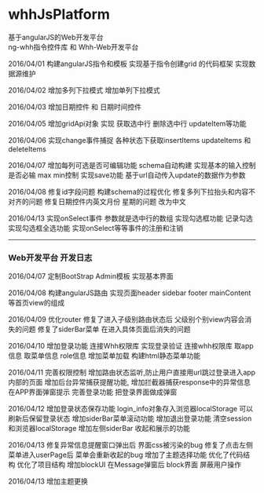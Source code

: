 # whhJsPlatform
基于angularJS的Web开发平台  
ng-whh指令控件库 和 Whh-Web开发平台


 

2016/04/01
构建angularJS指令和模板 实现基于指令创建grid 的代码框架
实现数据源维护

2016/04/02
增加多列下拉模式 增加单列下拉模式

2016/04/03
增加日期控件 和 日期时间控件

2016/04/05
增加gridApi对象 实现 获取选中行 删除选中行 updateItem等功能

2016/04/06
实现change事件捕捉 各种状态下获取insertItems updateItems 和 deleteItems

2016/04/07
增加每列可选是否可编辑功能 schema自动构建
实现基本的输入控制 是否必输 max min控制
实现save功能 基于url自动传入update的数据作为参数

2016/04/08
修复id字段问题 构建schema的过程优化
修复多列下拉抬头和内容不对齐的问题
修复日期控件内英文月份 星期的问题 改为中文

2016/04/13
实现onSelect事件 参数就是选中行的数组
实现勾选框功能 记录勾选 实现勾选框全选功能 
实现onSelect等等事件的注册和注销





<hr>
<h3>Web开发平台 开发日志</h3>

2016/04/07
定制BootStrap Admin模板 实现基本界面

2016/04/08
构建angularJS路由 实现页面header sidebar footer mainContent
等首页view的组成

2016/04/09
优化router 修复了进入子级别路由状态后 父级别个别view内容会消失的问题
修复了siderBar菜单 在进入具体页面后消失的问题

2016/04/10
增加登录功能 连接Whh权限库 实现登录验证
连接whh权限库 取app信息 取菜单信息 role信息
增加菜单加载 构建html静态菜单功能

2016/04/11
完善权限控制 增加路由状态监听,防止用户直接用url跳过登录进入app内部的页面
增加后台异常捕获提醒功能, 增加拦截器捕获response中的异常信息 在APP界面弹窗提示
完善登录功能 把登录界面做成弹窗

2016/04/12
增加登录状态保存功能 login_info对象存入浏览器localStorage 可以刷新后保留登录状态
增加siderBar菜单滚动功能
增加退出登录功能 清空session和浏览器localStorage
增加左侧siderBar 收起和展示的功能

2016/04/13
修复异常信息提醒窗口弹出后 界面css被污染的bug
修复了点击左侧菜单进入userPage后 菜单会重新收起的bug
增加了主题选择功能
优化了代码结构 优化了项目结构
增加blockUI 在Message弹窗后 block界面 屏蔽用户操作

2016/04/13
增加主题更换